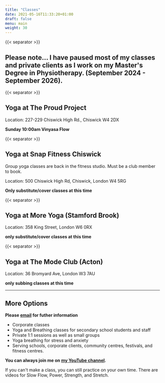 ```yaml
---
title: "Classes"
date: 2021-05-16T11:33:20+01:00
draft: false
menu: main
weight: 30
---
```

{{< separator >}}


## Please note... I have paused most of my classes and private clients as I work on my Master's Degree in Physiotherapy. (September 2024 - September 2026).  


{{< separator >}}


## Yoga at The Proud Project 
Location: 227-229 Chiswick High Rd., Chiswick W4 2DX


**Sunday 10:00am Vinyasa Flow**  

{{< separator >}}


## Yoga at Snap Fitness Chiswick
Group yoga classes are back in the fitness studio.  Must be a club member to book.

Location: 500 Chiswick High Rd, Chiswick, London W4 5RG


**Only substitute/cover classes at this time**  
 

{{< separator >}}


## Yoga at More Yoga (Stamford Brook) 
Location: 358 King Street, London W6 0RX 

  
**only substitute/cover classes at this time**


{{< separator >}}


## Yoga at The Mode Club (Acton) 
Location: 36 Bromyard Ave, London W3 7AU 

  
**only subbing classes at this time**

---

## More Options

**Please [email](mailto:yoga@kimsellis.com) for futher information**
 - Corporate classes 
 - Yoga and Breathing classes for secondary school students and staff
 - Private 1:1 sessions as well as small groups
 - Yoga breathing for stress and anxiety 
 - Serving schools, corporate clients, community centres, festivals, and fitness centres.
 
    
**You can always join me on [my YouTube channel](https://www.youtube.com/channel/UCHH2vOSl0Qxpv7Lw9wv45Sg).**

If you can't make a class, you can still practice on your own time.  There are videos for Slow Flow, Power, Strength, and Stretch.
